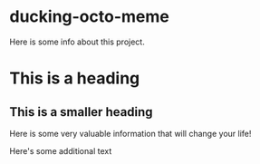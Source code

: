 # ducking-octo-meme

Here is some info about this project.

# This is a heading

## This is a smaller heading

Here is some very valuable information that will change your life!

Here's some additional text
